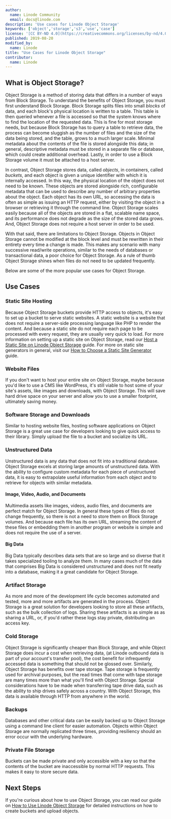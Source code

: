 ```yaml
---
author:
  name: Linode Community
  email: docs@linode.com
description: 'Use cases for Linode Object Storage'
keywords: ['object','storage','s3','use','case']
license: '[CC BY-ND 4.0](https://creativecommons.org/licenses/by-nd/4.0)'
published: 2019-08-20
modified_by:
  name: Linode
title: "Use Cases for Linode Object Storage"
contributor:
  name: Linode
---
```


## What is Object Storage?

Object Storage is a method of storing data that differs in a number of ways from Block Storage. To understand the benefits of Object Storage, you must first understand Block Storage. Block Storage splits files into small *blocks* of data, and each block's physical location is written to a table. This table is then queried whenever a file is accessed so that the system knows where to find the location of the requested data. This is fine for most storage needs, but because Block Storage has to query a table to retrieve data, the process can become sluggish as the number of files and the size of the data being stored, and the table, grows to a much larger scale. Minimal metadata about the contents of the file is stored alongside this data; in general, descriptive metadata must be stored in a separate file or database, which could create additional overhead. Lastly, in order to use a Block Storage volume it must be attached to a host server.

In contrast, Object Storage stores data, called *objects*, in containers, called *buckets*, and each object is given a unique identifier with which it is internally accessed. In this way, the physical location of the object does not need to be known. These objects are stored alongside rich, configurable metadata that can be used to describe any number of arbitrary properties about the object. Each object has its own URL, so accessing the data is often as simple as issuing an HTTP request, either by visiting the object in a browser or retrieving it through the command line. Object Storage scales easily because all of the objects are stored in a flat, scalable name space, and its performance does not degrade as the size of the stored data grows. And, Object Storage does not require a host server in order to be used.

With that said, there are limitations to Object Storage. Objects in Object Storage cannot be modified at the block level and must be rewritten in their entirety every time a change is made. This makes any scenario with many successive read/write operations, similar to the needs of databases or transactional data, a poor choice for Object Storage. As a rule of thumb Object Storage shines when files do not need to be updated frequently.

Below are some of the more popular use cases for Object Storage.

## Use Cases

### Static Site Hosting

Because Object Storage buckets provide HTTP access to objects, it's easy to set up a bucket to serve static websites. A static website is a website that does not require a server-side processing language like PHP to render the content. And because a static site do not require each page to be processed with every request, they are usually very quick to load. For more information on setting up a static site on Object Storage, read our [Host a Static Site on Linode Object Storage](/docs/platform/object-storage/host-static-site-object-storage/) guide. For more on static site generators in general, visit our [How to Choose a Static Site Generator](/docs/websites/static-sites/how-to-choose-static-site-generator/) guide.

### Website Files

If you don't want to host your entire site on Object Storage, maybe because you'd like to use a CMS like WordPress, it's still viable to host some of your site's assets, like images and downloads, with Object Storage. This will save hard drive space on your server and allow you to use a smaller footprint, ultimately saving money.

### Software Storage and Downloads

Similar to hosting website files, hosting software applications on Object Storage is a great use case for developers looking to give quick access to their library. Simply upload the file to a bucket and socialize its URL.

### Unstructured Data

Unstructured data is any data that does not fit into a traditional database. Object Storage excels at storing large amounts of unstructured data. With the ability to configure custom metadata for each piece of unstructured data, it is easy to extrapolate useful information from each object and to retrieve for objects with similar metadata.

#### Image, Video, Audio, and Documents

Multimedia assets like images, videos, audio files, and documents are perfect match for Object Storage. In general these types of files do not change frequently, so there is not a need to store them on Block Storage volumes. And because each file has its own URL, streaming the content of these files or embedding them in another program or website is simple and does not require the use of a server.

#### Big Data

Big Data typically describes data sets that are so large and so diverse that it takes specialized tooling to analyze them. In many cases much of the data that comprises Big Data is considered unstructured and does not fit neatly into a database, making it a great candidate for Object Storage.

### Artifact Storage

As more and more of the development life cycle becomes automated and tested, more and more artifacts are generated in the process. Object Storage is a great solution for developers looking to store all these artifacts, such as the bulk collection of logs. Sharing these artifacts is as simple as as sharing a URL, or, if you'd rather these logs stay private, distributing an access key.

### Cold Storage

Object Storage is significantly cheaper than Block Storage, and while Object Storage does incur a cost when retrieving data, (at Linode outbound data is part of your account's transfer pool), the cost benefit for infrequently accessed data is something that should not be glossed over. Similarly, Object Storage has benefits over tape storage. Tape storage is frequently used for archival purposes, but the read times that come with tape storage are many times more than what you'll find with Object Storage. Special considerations have to be made when transferring tape drive data, such as the ability to ship drives safely across a country. With Object Storage, this data is available through HTTP from anywhere in the world.

### Backups

Databases and other critical data can be easily backed up to Object Storage using a command line client for easier automation. Objects within Object Storage are normally replicated three times, providing resiliency should an error occur with the underlying hardware.

### Private File Storage

Buckets can be made private and only accessible with a key so that the contents of the bucket are inaccessible by normal HTTP requests. This makes it easy to store secure data.

## Next Steps

If you're curious about how to use Object Storage, you can read our guide on [How to Use Linode Object Storage](https://linode.com/docs/platform/object-storage/how-to-use-object-storage/) for detailed instructions on how to create buckets and upload objects.
